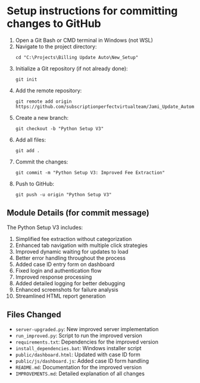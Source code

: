 # Setup instructions for committing changes to GitHub

1. Open a Git Bash or CMD terminal in Windows (not WSL)
2. Navigate to the project directory:
   ```
   cd "C:\Projects\Billing Update Auto\New_Setup"
   ```
3. Initialize a Git repository (if not already done):
   ```
   git init
   ```
4. Add the remote repository:
   ```
   git remote add origin https://github.com/subscriptionperfectvirtualteam/Jami_Update_Automate.git
   ```
5. Create a new branch:
   ```
   git checkout -b "Python Setup V3"
   ```
6. Add all files:
   ```
   git add .
   ```
7. Commit the changes:
   ```
   git commit -m "Python Setup V3: Improved Fee Extraction"
   ```
8. Push to GitHub:
   ```
   git push -u origin "Python Setup V3"
   ```

## Module Details (for commit message)

The Python Setup V3 includes:

1. Simplified fee extraction without categorization
2. Enhanced tab navigation with multiple click strategies
3. Improved dynamic waiting for updates to load
4. Better error handling throughout the process
5. Added case ID entry form on dashboard
6. Fixed login and authentication flow
7. Improved response processing
8. Added detailed logging for better debugging
9. Enhanced screenshots for failure analysis
10. Streamlined HTML report generation

## Files Changed

- `server-upgraded.py`: New improved server implementation
- `run_improved.py`: Script to run the improved version
- `requirements.txt`: Dependencies for the improved version
- `install_dependencies.bat`: Windows installer script
- `public/dashboard.html`: Updated with case ID form
- `public/js/dashboard.js`: Added case ID form handling
- `README.md`: Documentation for the improved version
- `IMPROVEMENTS.md`: Detailed explanation of all changes